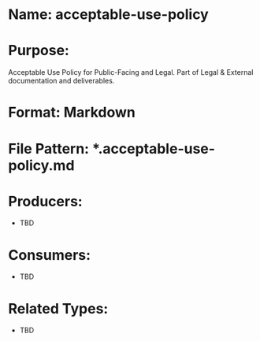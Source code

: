 # Name: acceptable-use-policy

# Purpose:
Acceptable Use Policy for Public-Facing and Legal. Part of Legal & External documentation and deliverables.

# Format: Markdown

# File Pattern: *.acceptable-use-policy.md

# Producers:
- TBD

# Consumers:
- TBD

# Related Types:
- TBD
